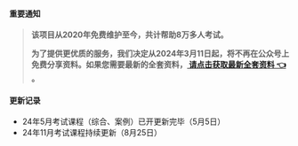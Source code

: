 #### 重要通知
>   **该项目从2020年免费维护至今，共计帮助8万多人考试。**
> 
>   **为了提供更优质的服务，我们决定从2024年3月11日起，将不再在公众号上免费分享资料。如果您需要最新的全套资料，[ 请点击获取最新全套资料 👈  ](https://91ke.cn/)。**  


#### 更新记录
- 24年5月考试课程（综合、案例）已开更新完毕（5月5日）
- 24年11月考试课程持续更新（8月25日）